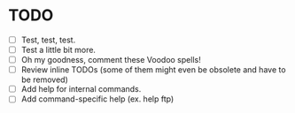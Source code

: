 # TODO
* [ ] Test, test, test.
* [ ] Test a little bit more.
* [ ] Oh my goodness, comment these Voodoo spells!
* [ ] Review inline TODOs (some of them might even be obsolete and have to be removed)
* [ ] Add help for internal commands.
* [ ] Add command-specific help (ex. help ftp)

